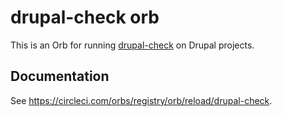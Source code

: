# drupal-check orb

This is an Orb for running
[drupal-check](https://github.com/mglaman/drupal-check) on Drupal
projects.

## Documentation

See https://circleci.com/orbs/registry/orb/reload/drupal-check.
